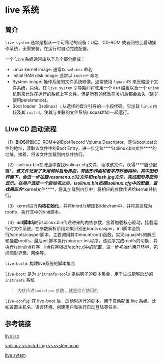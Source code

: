 

# live 系统

## 简介

`live system` 通常是指从一个可移动的设备：U盘、CD-ROM 或者网络上启动操作系统，无需安装，在运行时自动完成配置。

一个 `live` 系统通常由以下几个部分组成：

- Linux kernel image: 通常以 `vmlinuz` 命名
- Initial RAM disk image: 通常以 `initrd*` 命名
- System image: 操作系统的文件系统映像。通常使用 `SquashFS` 来压缩这个文件系统，只读。在 `live system` 引导期间将使用一个 `RAM` 磁盘以及一个 `union` 机制来允许在运行的系统上写文件。但是所有的修改在关机后都会丢失（除非使用persistence)。
- Boot loader（isolinux）: 从选择的媒介引导的一小段代码。它加载 `linux` 内核及其 `initrd`，使其与关联的文件系统(.squashfs)一起运行。



## LIve CD 启动流程

（1）**BIOS**读取CD-ROM中的BootRecord Volume Descriptor，定位boot.cat文件的地址，读取该文件中的Boot Entry，进一步定位***\*isolinux.bin文件\****的地址，接着，将该文件加载到内存并执行。

​    （2）isolinux.bin在*光盘*中查找isolinux.cfg文件，读取该文件，获得***\*启动配置\****，该文件记录了采用何种启动界面，有图形界面和者字符界面两种，其中图形界面下，会进一步加载vesamenu.c32文件和splash.jpg文件，完成图形界面的显示。在用户选定一个启动项之后，isolinux.bin按照isolinux.cfg中的配置，查找相应的***\*kernel文件\****，将其加载到内存中，将相应的参数传递给kernel并执行。

​    （3）kernel进行**内核初始化**，并将initrd.lz解压到/dev/ram中，并将其挂载为rootfs，执行其中的/init脚本。

​    （4）**init脚本**解析isolinux.bin传递进来的内核参数，接着加载核心驱动，挂载运行时文件系统，在参数解析阶段如果识别出boot=casper，init脚本会执行/scripts/casper脚本，主要调用其中mountroot()函数，实现squashfs的解压和挂载rootfs，最后init脚本执行/bin/run-init程序，该程序完成rootfs的切换，并执行/sbin/init程序，init程序根据/etc/rc.d中的配置，进一步初始化用户环境，包括图形界面、网络等。



`live-build`: 构建live系统的脚本集合

`live-boot`:  是为 `initramfs-tools` 提供钩子的脚本集合，用于生成能够启动的 `initramfs` 系统

> 内核传递`boot=live` 参数，就是给它使用的

`live-config`:  在 live-boot 后，启动时运行的脚本，用于自动配置 live 系统。比如设置主机名、语言环境、创建用户和执行自动登陆等任务。



## 参考链接

[live iso](!https://live-team.pages.debian.net/live-manual/html/live-manual/index.en.html)

[vmlinuz vs initrd.img vs system.map](https://blog.csdn.net/Geek_Tank/article/details/69479196)

[live sytem](https://blog.rickylss.site/os/2020/05/09/live-system/)